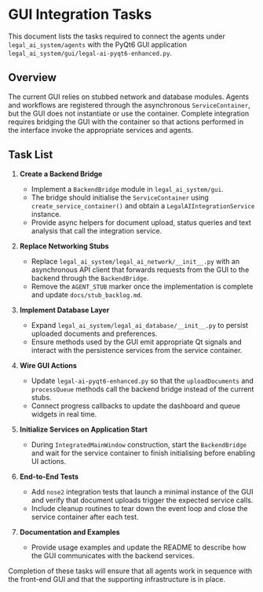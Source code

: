 # GUI Integration Tasks

This document lists the tasks required to connect the agents under
`legal_ai_system/agents` with the PyQt6 GUI application
`legal_ai_system/gui/legal-ai-pyqt6-enhanced.py`.

## Overview
The current GUI relies on stubbed network and database modules.
Agents and workflows are registered through the asynchronous
`ServiceContainer`, but the GUI does not instantiate or use the
container. Complete integration requires bridging the GUI with the
container so that actions performed in the interface invoke the
appropriate services and agents.

## Task List

1. **Create a Backend Bridge**
   - Implement a `BackendBridge` module in `legal_ai_system/gui`.
   - The bridge should initialise the `ServiceContainer` using
     `create_service_container()` and obtain a
     `LegalAIIntegrationService` instance.
   - Provide async helpers for document upload, status queries and
     text analysis that call the integration service.

2. **Replace Networking Stubs**
   - Replace `legal_ai_system/legal_ai_network/__init__.py` with an
     asynchronous API client that forwards requests from the GUI to the
     backend through the `BackendBridge`.
   - Remove the `AGENT_STUB` marker once the implementation is
     complete and update `docs/stub_backlog.md`.

3. **Implement Database Layer**
   - Expand `legal_ai_system/legal_ai_database/__init__.py` to
     persist uploaded documents and preferences.
   - Ensure methods used by the GUI emit appropriate Qt signals and
     interact with the persistence services from the service container.

4. **Wire GUI Actions**
   - Update `legal-ai-pyqt6-enhanced.py` so that the `uploadDocuments`
     and `processQueue` methods call the backend bridge instead of the
     current stubs.
   - Connect progress callbacks to update the dashboard and queue
     widgets in real time.

5. **Initialize Services on Application Start**
   - During `IntegratedMainWindow` construction, start the
     `BackendBridge` and wait for the service container to finish
     initialising before enabling UI actions.

6. **End-to-End Tests**
   - Add `nose2` integration tests that launch a minimal instance of
     the GUI and verify that document uploads trigger the expected
     service calls.
   - Include cleanup routines to tear down the event loop and close the
     service container after each test.

7. **Documentation and Examples**
   - Provide usage examples and update the README to describe how the
     GUI communicates with the backend services.

Completion of these tasks will ensure that all agents work in sequence
with the front-end GUI and that the supporting infrastructure is in
place.
